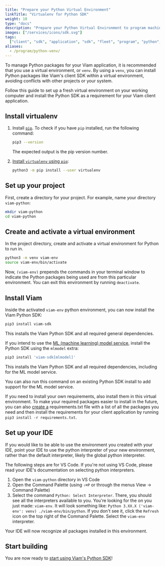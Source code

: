 ```yaml
---
title: "Prepare your Python Virtual Environment"
linkTitle: "Virtualenv for Python SDK"
weight: 10
type: "docs"
description: "Prepare your Python Virtual Environment to program machines with the Python SDK."
images: ["/services/icons/sdk.svg"]
tags:
  ["client", "sdk", "application", "sdk", "fleet", "program", "python", "venv"]
aliases:
  - /program/python-venv/
---
```


To manage Python packages for your Viam application, it is recommended that you use a virtual environment, or `venv`.
By using a `venv`, you can install Python packages like Viam's client SDK within a virtual environment, avoiding conflicts with other projects or your system.

Follow this guide to set up a fresh virtual environment on your working computer and install the Python SDK as a requirement for your Viam client application.

## Install virtualenv

1. Install [`pip`](https://pip.pypa.io/en/stable/installation/#).
   To check if you have `pip` installed, run the following command:

   ```sh {class="command-line" data-prompt="$"}
   pip3 --version
   ```

   The expected output is the pip version number.

2. [Install `virtualenv` using `pip`](https://virtualenv.pypa.io/en/latest/installation.html#via-pip):

   ```sh {class="command-line" data-prompt="$"}
   python3 -m pip install --user virtualenv
   ```

## Set up your project

First, create a directory for your project.
For example, name your directory `viam-python`:

```sh {class="command-line" data-prompt="$"}
mkdir viam-python
cd viam-python
```

## Create and activate a virtual environment

In the project directory, create and activate a virtual environment for Python to run in.

```sh {class="command-line" data-prompt="$"}
python3 -m venv viam-env
source viam-env/bin/activate
```

Now, `(viam-env)` prepends the commands in your terminal window to indicate the Python packages being used are from this particular environment.
You can exit this environment by running `deactivate`.

## Install Viam

Inside the activated `viam-env` python environment, you can now install the Viam Python SDK:

```sh {class="command-line" data-prompt="$"}
pip3 install viam-sdk
```

This installs the Viam Python SDK and all required general dependencies.

If you intend to use the [ML (machine learning) model service](/ml/), install the Python SDK using the `mlmodel` extra:

```sh {class="command-line" data-prompt="$"}
pip3 install 'viam-sdk[mlmodel]'
```

This installs the Viam Python SDK and all required dependencies, including for the ML model service.

You can also run this command on an existing Python SDK install to add support for the ML model service.

If you need to install your own requirements, also install them in this virtual environment.
To make your required packages easier to install in the future, you can also [create a](https://openclassrooms.com/en/courses/6900846-set-up-a-python-environment/6990546-manage-virtual-environments-using-requirements-files) <file>requirements.txt</file> file with a list of all the packages you need and then install the requirements for your client application by running `pip3 install -r requirements.txt`.

## Set up your IDE

If you would like to be able to use the environment you created with your IDE, point your IDE to use the python interpreter of your new environment, rather than the default interpreter, likely the global python interpreter.

The following steps are for VS Code.
If you're not using VS Code, please read your IDE's documentation on selecting python interpreters.

1. Open the `viam-python` directory in VS Code
1. Open the Command Palette (using `⇧⌘P` or through the menus View -> Command Palette)
1. Select the command `Python: Select Interpreter`.
   There, you should see all the interpreters available to you.
   You're looking for the on you just made: `viam-env`.
   It will look something like: `Python 3.XX.X ('viam-env': venv) ./viam-env/bin/python`.
   If you don't see it, click the `Refresh` icon on the top right of the Command Palette.
   Select the `viam-env` interpreter.

Your IDE will now recognize all packages installed in this environment.

## Start building

You are now ready to [start using Viam's Python SDK](/build/program/)!
